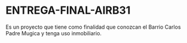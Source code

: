 # ENTREGA-FINAL-AIRB31

Es un proyecto que tiene como finalidad que conozcan el Barrio Carlos Padre Mugica y tenga uso inmobiliario.
